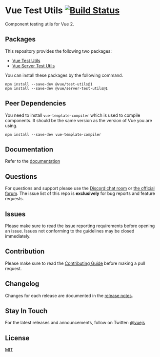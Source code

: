 # Vue Test Utils [![Build Status](https://circleci.com/gh/vuejs/vue-test-utils/tree/dev.png?style=shield)](https://circleci.com/gh/vuejs/vue-test-utils)

Component testing utils for Vue 2.

## Packages

This repository provides the following two packages:

- [Vue Test Utils](./packages/test-utils)
- [Vue Server Test Utils](./packages/server-test-utils)

You can install these packages by the following command.

```
npm install --save-dev @vue/test-utils@1
npm install --save-dev @vue/server-test-utils@1
```

## Peer Dependencies

You need to install `vue-template-compiler` which is used to compile components. It should be the same version as the version of Vue you are using.

```
npm install --save-dev vue-template-compiler
```

## Documentation

Refer to the [documentation](https://v1.test-utils.vuejs.org/)

## Questions

For questions and support please use the [Discord chat room](https://chat.vuejs.org/) or [the official forum](http://forum.vuejs.org). The issue list of this repo is **exclusively** for bug reports and feature requests.

## Issues

Please make sure to read the issue reporting requirements before opening an issue. Issues not conforming to the guidelines may be closed immediately.

## Contribution

Please make sure to read the [Contributing Guide](https://github.com/vuejs/vue-test-utils/blob/dev/.github/CONTRIBUTING.md) before making a pull request.

## Changelog

Changes for each release are documented in the [release notes](https://github.com/vuejs/vue-test-utils/releases).

## Stay In Touch

For the latest releases and announcements, follow on Twitter: [@vuejs](https://twitter.com/vuejs)

## License

[MIT](http://opensource.org/licenses/MIT)
